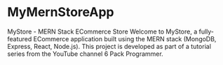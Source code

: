 # MyMernStoreApp
MyStore - MERN Stack ECommerce Store Welcome to MyStore, a fully-featured ECommerce application built using the MERN stack (MongoDB, Express, React, Node.js). This project is developed as part of a tutorial series from the YouTube channel 6 Pack Programmer.
